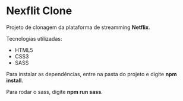 # Nexflit Clone

Projeto de clonagem da plataforma de streamming **Netflix**.

Tecnologias utilizadas:

- HTML5
- CSS3
- SASS

Para instalar as dependências, entre na pasta do projeto e digite **npm install**.

Para rodar o sass, digite **npm run sass**.